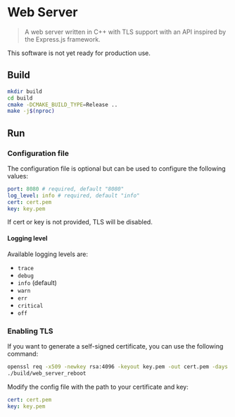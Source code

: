 # Web Server

> A web server written in C++ with TLS support with an API inspired by the Express.js framework.

This software is not yet ready for production use.

## Build

```sh
mkdir build
cd build
cmake -DCMAKE_BUILD_TYPE=Release ..
make -j$(nproc)
```

## Run

### Configuration file

The configuration file is optional but can be used to configure the following values:

```yaml
port: 8080 # required, default "8080"
log_level: info # required, default "info"
cert: cert.pem
key: key.pem
```

If cert or key is not provided, TLS will be disabled.

#### Logging level

Available logging levels are:

- `trace`
- `debug`
- `info` (default)
- `warn`
- `err`
- `critical`
- `off`

### Enabling TLS

If you want to generate a self-signed certificate, you can use the following command:

```sh
openssl req -x509 -newkey rsa:4096 -keyout key.pem -out cert.pem -days 365 -nodes
./build/web_server_reboot
```

Modify the config file with the path to your certificate and key:

```yaml
cert: cert.pem
key: key.pem
```
